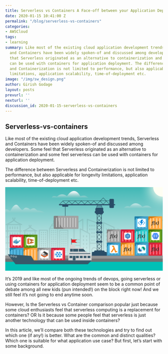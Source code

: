 ```yaml
---
title: Serverless vs Containers A Face-off between your Application Deployment Options
date: 2020-01-15 10:41:00 Z
permalink: "/blog/serverless-vs-containers"
categories:
- AWSCloud
tags:
- learning
summary: Like most of the existing cloud application development trends, Serverless
  and Containers have been widely spoken-of and discussed among developers. Some feel
  that Serverless originated as an alternative to containerization and some feel serverless
  can be used with containers for application deployment. The difference between Serverless
  and Containerization is not limited to performance, but also applicable for longevity
  limitations, application scalability, time-of-deployment etc.
image: "/img/sw_design.png"
author: Girish Godage
layout: posts
prevurl: ''
nexturl: ''
discussion_id: 2020-01-15-serverless-vs-containers
---
```


## Serverless-vs-containers

  Like most of the existing cloud application development trends, Serverless and Containers have been widely spoken-of and discussed among developers. Some feel that Serverless originated as an alternative to containerization and some feel serverless can be used with containers for application deployment.
  
  The difference between Serverless and Containerization is not limited to performance, but also applicable for longevity limitations, application scalability, time-of-deployment etc.

 ![image info](/img/awscloud/6/container-function-1.png)

 It’s 2019 and like most of the ongoing trends of devops, going serverless or using containers for application deployment seem to be a common point of debate among all new kids (pun intended!) on the block right now! And we still feel it’s not going to end anytime soon.

However, Is the Serverless vs Container comparison popular just because some cloud enthusiasts feel that serverless computing is a replacement for containers? OR Is it because some people feel that serverless is just another technology that can be used inside containers? 

In this article, we’ll compare both these technologies and try to find out which one (if any!) is better. What are the common and distinct qualities? Which one is suitable for what application use case? But first, let’s start with some background.
